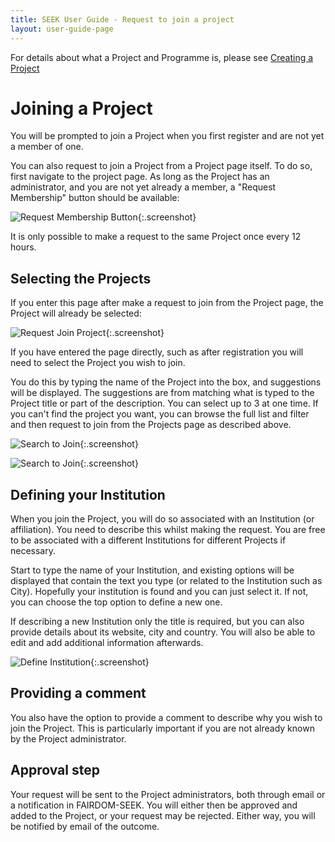 ```yaml
---
title: SEEK User Guide - Request to join a project
layout: user-guide-page
---
```


For details about what a Project and Programme is, please see [Creating a Project](./create-a-project.html)

# Joining a Project

You will be prompted to join a Project when you first register and are not yet a member of one. 

You can also request to join a Project from a Project page itself. To do so, first navigate to the project page. As long as the Project has an administrator, and you are not yet already a member, a "Request Membership" button should be available:

![Request Membership Button](/images/user-guide/request-membership-button.png){:.screenshot}

It is only possible to make a request to the same Project once every 12 hours.

## Selecting the Projects

If you enter this page after make a request to join from the Project page, the Project will already be selected:

![Request Join Project](/images/user-guide/request-join-project-selected.png){:.screenshot}

If you have entered the page directly, such as after registration you will need to select the Project you wish to join. 

You do this by typing the name of the Project into the box, and suggestions will be displayed. The suggestions are from matching what is typed to the Project title or part of the description. You can select up to 3 at one time. If you can't find the project you want, you can browse the full list and filter and then request to join from the Projects page as described above.

![Search to Join](/images/user-guide/search-to-join-project.png){:.screenshot}

![Search to Join](/images/user-guide/search-to-join-project-selected-3.png){:.screenshot}

## Defining your Institution

When you join the Project, you will do so associated with an Institution (or affiliation). You need to describe this whilst making the request. You are free to be associated with a different Institutions for different Projects if necessary.

Start to type the name of your Institution, and existing options will be displayed that contain the text you type (or related to the Institution such as City). Hopefully your institution is found and you can just select it. If not, you can choose the top option to define a new one.

If describing a new Institution only the title is required, but you can also provide details about its website, city and country. You will also be able to edit and add additional information afterwards.

![Define Institution](/images/user-guide/create-project-define-institution.png){:.screenshot}

## Providing a comment

You also have the option to provide a comment to describe why you wish to join the Project. This is particularly important if you are not already known by the Project administrator.

## Approval step

Your request will be sent to the Project administrators, both through email or a notification in FAIRDOM-SEEK. You will either then be approved and added to the Project, or your request may be rejected. Either way, you will be notified by email of the outcome.

